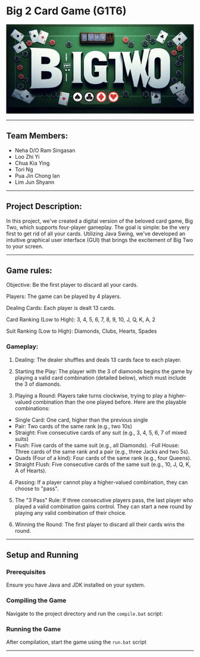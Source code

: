 # Big 2 Card Game (G1T6)

![BigTwo Banner](images/BigTwoBanner.png)

---

## Team Members:

- Neha D/O Ram Singasan
- Loo Zhi Yi
- Chua Kia Ying
- Tori Ng
- Pua Jin Chong Ian
- Lim Jun Shyann

---

## Project Description:

In this project, we've created a digital version of the beloved card game, Big Two, which supports four-player gameplay. The goal is simple: be the very first to get rid of all your cards. Utilizing Java Swing, we've developed an intuitive graphical user interface (GUI) that brings the excitement of Big Two to your screen.

---

## Game rules:

Objective: 
Be the first player to discard all your cards.

Players: 
The game can be played by 4 players.

Dealing Cards: 
Each player is dealt 13 cards.

Card Ranking (Low to High):
3, 4, 5, 6, 7, 8, 9, 10, J, Q, K, A, 2

Suit Ranking (Low to High):
Diamonds, Clubs, Hearts, Spades  

### Gameplay:

1. Dealing: The dealer shuffles and deals 13 cards face to each player.

2. Starting the Play: The player with the 3 of diamonds begins the game by playing a valid card combination (detailed below), which must include the 3 of diamonds.

3. Playing a Round: Players take turns clockwise, trying to play a higher-valued combination than the one played before. Here are the playable combinations:

- Single Card: One card, higher than the previous single
- Pair: Two cards of the same rank (e.g., two 10s)
- Straight: Five consecutive cards of any suit (e.g., 3, 4, 5, 6, 7 of mixed suits)
- Flush: Five cards of the same suit (e.g., all Diamonds). 
 -Full House: Three cards of the same rank and a pair (e.g., three Jacks and two 5s).
- Quads (Four of a kind): Four cards of the same rank (e.g., four Queens).
- Straight Flush: Five consecutive cards of the same suit (e.g., 10, J, Q, K, A of Hearts).


4. Passing: If a player cannot play a higher-valued combination, they can choose to "pass".

5. The "3 Pass" Rule:  If three consecutive players pass, the last player who played a valid combination gains control. They can start a new round by playing any valid combination of their choice.

6. Winning the Round: The first player to discard all their cards wins the round.  

---

## Setup and Running

### Prerequisites

Ensure you have Java and JDK installed on your system.

### Compiling the Game

Navigate to the project directory and run the `compile.bat` script:

### Running the Game

After compilation, start the game using the `run.bat` script

---
